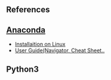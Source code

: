 ## References

## [Anaconda](https://www.anaconda.com/products/individual)
<ul>
  <li><a href="https://docs.anaconda.com/anaconda/install/linux/">Installaition on Linux</a></li>
  
  <li><a href="https://docs.anaconda.com/anaconda/user-guide/">User Guide(Navigator, Cheat Sheet..</a></li>
</ul>

## Python3
